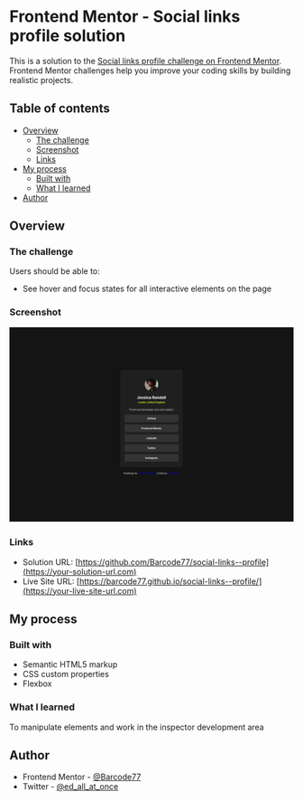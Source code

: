 # Frontend Mentor - Social links profile solution

This is a solution to the [Social links profile challenge on Frontend Mentor](https://www.frontendmentor.io/challenges/social-links-profile-UG32l9m6dQ). Frontend Mentor challenges help you improve your coding skills by building realistic projects. 

## Table of contents

- [Overview](#overview)
  - [The challenge](#the-challenge)
  - [Screenshot](#screenshot)
  - [Links](#links)
- [My process](#my-process)
  - [Built with](#built-with)
  - [What I learned](#what-i-learned)
- [Author](#author)


## Overview

### The challenge

Users should be able to:

- See hover and focus states for all interactive elements on the page

### Screenshot

![](./assets/images/social-links.png)


### Links

- Solution URL: [https://github.com/Barcode77/social-links--profile](https://your-solution-url.com)
- Live Site URL: [https://barcode77.github.io/social-links--profile/](https://your-live-site-url.com)

## My process

### Built with

- Semantic HTML5 markup
- CSS custom properties
- Flexbox

### What I learned
To manipulate elements and work in the inspector development area


## Author

- Frontend Mentor - [@Barcode77](https://www.frontendmentor.io/profile/yourusername)
- Twitter - [@ed_all_at_once](https://www.twitter.com/yourusername)

